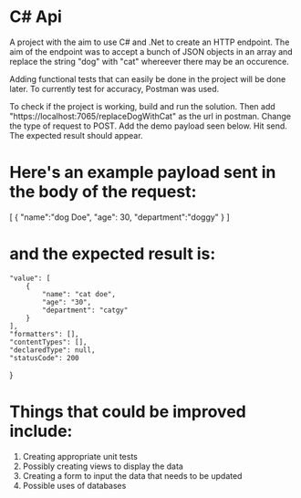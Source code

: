 # C# Api
A project with the aim to use C# and .Net to create an HTTP endpoint.
The aim of the endpoint was to accept a bunch of JSON objects in an array
and replace the string "dog" with "cat" whereever there may be an occurence.

Adding functional tests that can easily be done in the project will be done later.
To currently test for accuracy, Postman was used.

To check if the project is working, build and run the solution.
Then add "https://localhost:7065/replaceDogWithCat" as the url in postman. 
Change the type of request to POST.
Add the demo payload seen below.
Hit send. The expected result should appear.

# Here's an example payload sent in the body of the request:
[
                         {
                             "name":"dog Doe",
                             "age": 30,
                             "department":"doggy"
                         }
]  

# and the expected result is:

    "value": [
        {
            "name": "cat doe",
            "age": "30",
            "department": "catgy"
        }
    ],
    "formatters": [],
    "contentTypes": [],
    "declaredType": null,
    "statusCode": 200
}

# Things that could be improved include:

1) Creating appropriate unit tests
2) Possibly creating views to display the data 
3) Creating a form to input the data that needs to be updated
4) Possible uses of databases
